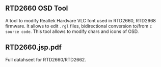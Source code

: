 RTD2660 OSD Tool
----------------
A tool to modify Realtek Hardvare VLC font used in RTD2660, RTD2668 firmware. It allows to edit `.rgl` files, bidirectional conversion to/from `c source code`. This tool allows to modify chars and icons of OSD.

RTD2660.jsp.pdf
----------------
Full datahseet for RTD2660/RTD2662.
